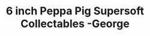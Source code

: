 ---
id: PE06980
title: 6 inch Peppa Pig Supersoft Collectables -George
price:
    hkd: 99.9
    twd: 399
dimensions:
    w: 14
    l: 7
    h: 15
    unit: cm
imgs: 
    - 'images/products/6-inch-peppa-pig-super-soft-collectables-george.png'
---